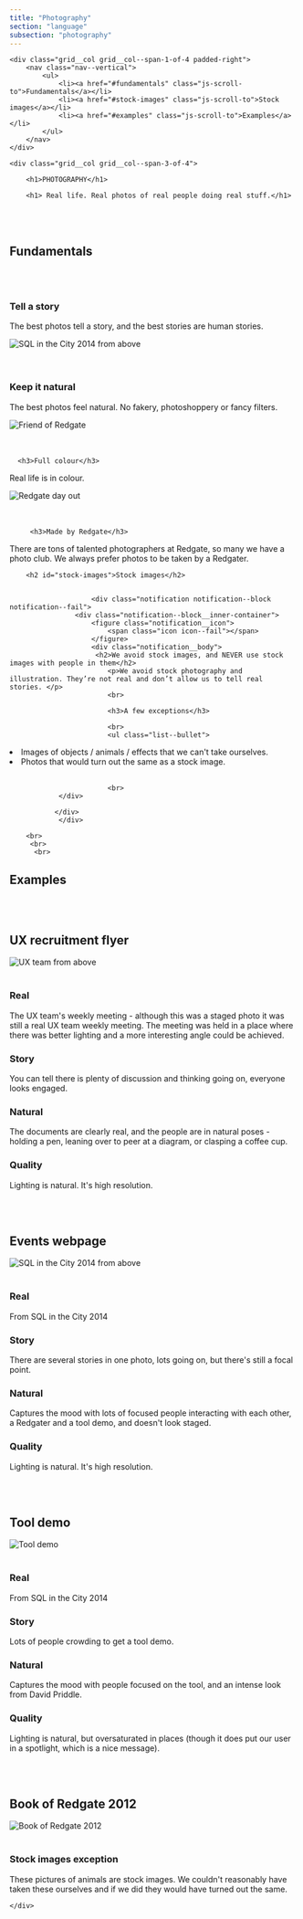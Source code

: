 ```yaml
---
title: "Photography"
section: "language"
subsection: "photography"
---
```


<div class="grid">

    <div class="grid__col grid__col--span-1-of-4 padded-right">
        <nav class="nav--vertical">
            <ul>
                <li><a href="#fundamentals" class="js-scroll-to">Fundamentals</a></li>
                <li><a href="#stock-images" class="js-scroll-to">Stock images</a></li>
                <li><a href="#examples" class="js-scroll-to">Examples</a></li>
            </ul>
        </nav>
    </div>

    <div class="grid__col grid__col--span-3-of-4">

        <h1>PHOTOGRAPHY</h1>
        
        <h1> Real life. Real photos of real people doing real stuff.</h1>
<br>      
<br>
        <h2 id="fundamentals">Fundamentals</h2>
        
      


  
  
<br>      
<br>

<h3>Tell a story</h3>
<p>The best photos tell a story, and the best stories are human stories. </p>

   <img src="{{ site.baseurl }}/assets/images/SQL-in-the-City-2014-from-above.png" alt="SQL in the City 2014 from above" title="SQL in the City 2014 from above" class="js-svg">
   
   <br>
   <br>
   <br>
   
   <h3>Keep it natural</h3>
<p>The best photos feel natural. No fakery, photoshoppery or fancy filters.</p>

   <img src="{{ site.baseurl }}/assets/images/Friend-of-Redgate.png" alt="Friend of Redgate" title="Friend of Redgate" class="js-svg">
   
   <br>
   <br>
   <br>
   
      <h3>Full colour</h3>
<p>Real life is in colour. </p>

   <img src="{{ site.baseurl }}/assets/images/Redgate-day-out.png" alt="Redgate day out" title="Redgate day out" class="js-svg">
   
   <br>
   <br>
   <br>
   
         <h3>Made by Redgate</h3>
<p>There are tons of talented photographers at Redgate, so many we have a photo club. We always prefer photos to be taken by a Redgater.</p>



        
        
        
        <h2 id="stock-images">Stock images</h2>
        
        
                        <div class="notification notification--block notification--fail">
                    <div class="notification--block__inner-container">
                        <figure class="notification__icon">
                            <span class="icon icon--fail"></span>
                        </figure>
                        <div class="notification__body">
                         <h2>We avoid stock images, and NEVER use stock images with people in them</h2>
                            <p>We avoid stock photography and illustration. They’re not real and don’t allow us to tell real stories. </p>
                            <br>
                            
                            <h3>A few exceptions</h3>
                            
                            <br>
                            <ul class="list--bullet">               
<li>Images of objects / animals / effects that we can't take ourselves. </li>
<li>Photos that would turn out the same as a stock image.</li>
</ul>


<br>

                         
                            <br>
                </div>
                        
               </div>
                </div>
        
        <br>
         <br>
          <br>

   
<h2 id="examples">Examples</h2>





        

   <br>
   <br>


<h2>UX recruitment flyer</h2>


   <img src="{{ site.baseurl }}/assets/images/UX-team-flyer.png" alt="UX team from above" title="UX team from above" class="js-svg">
   
   <br>
   <br>
   
<h3>Real</h3> 
<p>The UX team's weekly meeting - although this was a staged photo it was still a real UX team weekly meeting. The meeting was held in a place where there was better lighting and a more interesting angle could be achieved.</p>
<h3>Story</h3>
<p>You can tell there is plenty of discussion and thinking going on, everyone looks engaged.</p>
<h3>Natural</h3>
<p>The documents are clearly real, and the people are in natural poses - holding a pen, leaning over to peer at a diagram, or clasping a coffee cup.</p>
<h3>Quality</h3>
<p>Lighting is natural. It's high resolution.</p>

 <br>
   <br>
   
   <h2>Events webpage</h2>


   <img src="{{ site.baseurl }}/assets/images/SQL-in-the-City-2014-from-above.png" alt="SQL in the City 2014 from above" title="SQL in the City 2014 from above" class="js-svg">

   <br>
   <br>
        
<h3>Real</h3> 
<p>From SQL in the City 2014</p>
<h3>Story</h3>
<p>There are several stories in one photo, lots going on, but there's still a focal point. </p>
<h3>Natural</h3>
<p>Captures the mood with lots of focused people interacting with each other, a Redgater and a tool demo, and doesn't look staged.</p>
<h3>Quality</h3>
<p>Lighting is natural. It's high resolution.</p>




   <br>
   <br>



   <h2>Tool demo</h2>


   <img src="{{ site.baseurl }}/assets/images/events-feature.png" alt="Tool demo" title="Tool demo" class="js-svg">

   <br>
   <br>
        
<h3>Real</h3> 
<p>From SQL in the City 2014</p>
<h3>Story</h3>
<p>Lots of people crowding to get a tool demo.</p>
<h3>Natural</h3>
<p>Captures the mood with people focused on the tool, and an intense look from David Priddle.</p>
<h3>Quality</h3>
<p>Lighting is natural, but oversaturated in places (though it does put our user in a spotlight, which is a nice message).</p>




   <br>
   <br>



   <h2>Book of Redgate 2012</h2>


   <img src="{{ site.baseurl }}/assets/images/Book-of-Redgate.png" alt="Book of Redgate 2012" title="Book of Redgate 2012" class="js-svg">

   <br>
   <br>
        
<h3>Stock images exception</h3> 
<p>These pictures of animals are stock images. We couldn't reasonably have taken these ourselves and if we did they would have turned out the same.</p>

        
        
        


           


  

    </div>
</div>
<div>

<br>
<br>











